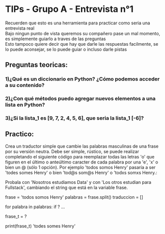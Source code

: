# TIPs - Grupo A - Entrevista n°1

Recuerden que esto es una herramienta para practicar como seria una entrevista real<br>
Bajo ningun punto de vista queremos su compañero pase un mal momento, es simplemente guiarlo a traves de las preguntas<br>
Esto tampoco quiere decir que hay que darle las respuestas facilmente, se lo puede aconsejar, se lo puede guiar o incluso darle pistas

## Preguntas teoricas:
### 1)¿Qué es un diccionario en Python? ¿Cómo podemos acceder a su contenido?



### 2)¿Con qué métodos puedo agregar nuevos elementos a una lista en Python?


### 3)¿Si la lista_1 es [9, 7, 2, 4, 5, 6], que seria la lista_1 [-6]?


## Practico: 
Crea un traductor simple que cambie las palabras masculinas de una frase por su versión neutra. Debe ser simple, rústico, se puede realizar completando el siguiente código para reemplazar todas 
las letras 'o' que figuren en el último o anteúltimo caracter de cada palabra por una 'e', 'x' o bien un @ (sólo 1 opción). Por ejemplo 'todos somos Henry' pasaría a ser 'todes somes Henry' 
o bien 'tod@s som@s Henry' o 'todxs somxs Henry.:<br>

Probala con 'Nosotros estudiamos Data' y con 'Los otros estudian para Fullstack', cambiando el string que está en la variable frase.


frase = 'todos somos Henry'
palabras = frase.split()
traduccion = []

for palabra in palabras:
        if ?
        ...
        
frase_t = ?

print(frase_t)
'todes somes Henry'


